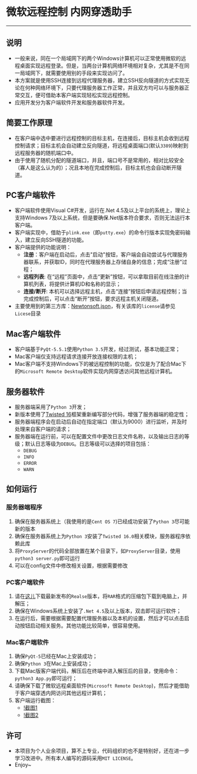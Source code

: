 # 微软远程控制 内网穿透助手
-------------
## 说明
* 一般来说，同在一个局域网下的两个Windows计算机可以正常使用微软的远程桌面实现远程登录。但是，当两台计算机网络环境相对复杂，尤其是不在同一局域网下，就需要使用别的手段来实现访问了。
* 本方案就是使用SSH连接到远程代理服务器，建立SSH反向隧道的方式实现无论在何种网络环境下，只要代理服务器工作正常，并且双方均可以与服务器正常交互，便可借助本客户端实现轻松实现远程控制。
* 应用开发分为客户端软件开发和服务器软件开发。

## 简要工作原理
* 在客户端中选中要进行远程控制的目标主机，在连接后，目标主机会收到远程控制请求；目标主机会自动建立反向隧道，将远程桌面端口(默认`3389`)映射到远程服务器的随机端口中。
* 由于使用了随机分配的隧道端口，并且，端口号不是常用的，相对比较安全（寡人是这么认为的）；况且本地在完成控制后，目标主机也会自动断开隧道。

## PC客户端软件
* 客户端软件使用Visual C#开发，运行在.Net 4.5及以上平台的系统上，理论上支持Windows 7及以上系统，但是要确保.Net版本符合要求，否则无法运行本客户端。
* 客户端实现中，借助于`plink.exe`（即`putty.exe`）的命令行版本实现免密码输入，建立反向SSH隧道的功能。
* 客户端提供的功能说明：
	* __注册__：客户端在启动后，点击"启动"按钮，客户端会自动尝试与代理服务器联系，并获取ID，同时在代理服务器上存储自身的信息；完成“注册”过程；
	* __远程列表__: 在“远程”页面中，点击“更新”按钮，可以拿取目前在线注册的计算机列表，将提供计算机ID和名称的显示；
	* __连接/断开__: 本机可以选择远程主机，点击“连接”按钮后申请远程控制；当完成控制后，可以点击“断开”按钮，要求远程主机关闭隧道。
* 主要使用到的第三方库：[Newtonsoft.json](https://github.com/JamesNK/Newtonsoft.Json)，有关该库的`license`请参见`Licese`目录

## Mac客户端软件
* 客户端基于`PyQt-5.5.1`使用`Python 3.5`开发，经过测试，基本功能正常；
* Mac客户端仅支持远程请求连接开放连接权限的主机；
* Mac客户端不支持Windows下的被远程控制的功能，仅仅是为了配合Mac下的`Microsoft Remote Desktop`软件实现内网穿透访问其他远程计算机。

## 服务器软件
* 服务器端采用了`Python 3`开发；
* 新版本使用了[Twisted 16](https://twistedmatrix.com/trac/)框架重新编写部分代码，增强了服务器端的稳定性；
* 服务器端程序会在启动后自动在指定端口（默认为9000）进行监听，并及时处理来自客户端的请求；
* 服务器端在运行前，可以在配置文件中更改日志文件名称，以及输出日志的等级；默认日志等级为`DEBUG`。日志等级可以选择的项目包括：
	* `DEBUG`
	* `INFO`
	* `ERROR`
	* `WARN`

## 如何运行
### 服务器端程序
1. 确保在服务器系统上（我使用的是`Cent OS 7`)已经成功安装了`Python 3`尽可能新的版本
2. 确保在服务器系统上为`Python 3`安装了`Twisted 16.0`相关模块，服务器程序依赖此库
3. 将`ProxyServer`的代码全部放置在某个目录下，如`ProxyServer`目录，使用`python3 server.py`即可运行
4. 可以在config文件中修改相关设置，根据需要修改

### PC客户端软件
1. 请在[这儿](https://github.com/ChrisLeeGit/MSRDPNatTraverse/releases)下载最新发布的`Realse`版本，将`RAR`格式的压缩包下载到电脑上，并解压；
2. 确保在Windows系统上安装了`.Net 4.5`及以上版本，双击即可运行软件；
3. 在运行后，需要根据需要配置代理服务器以及本机的设置，然后才可以点击启动按钮启动相关服务。其他功能比较简单，很容易使用。

### Mac客户端软件
1. 确保`PyQt-5`已经在Mac上安装成功；
2. 确保`Python 3`在Mac上安装成功；
3. 下载Mac版客户端代码，解压后在终端中进入解压后的目录，使用命令：`python3 App.py`即可运行；
4. 请确保下载了微软远程桌面软件(`Microsoft Remote Desktop`)，然后才能借助于客户端穿透内网访问其他远程计算机；
5. 客户端运行截图：
	* [!截图1](https://raw.githubusercontent.com/ChrisLeeGit/MSRDPNatTraverse/master/ScreenShots/mac_1.png)
	* [!截图2](https://raw.githubusercontent.com/ChrisLeeGit/MSRDPNatTraverse/master/ScreenShots/mac_2.png)

## 许可
* 本项目为个人业余项目，算不上专业，代码组织的也不是特别好，还在进一步学习改进中。所有本人编写的源码采用`MIT LICENSE`。
* Enjoy~
